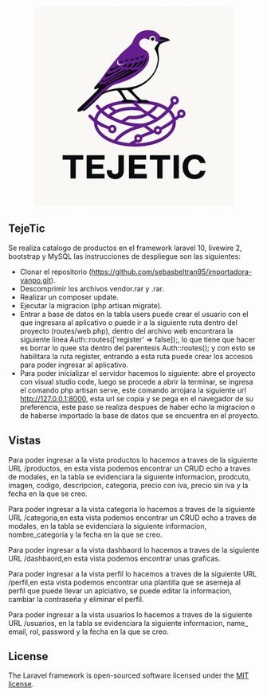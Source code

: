 <p align="center"><a href="https://laravel.com" target="_blank"><img src="public/img/logo_teje.png" width="400" alt="InnClod"></a></p>

## TejeTic

Se realiza catalogo de productos  en el  framework laravel 10, livewire 2, bootstrap y MySQL las instrucciones de despliegue son las siguientes:

- Clonar el repositorio (https://github.com/sebasbeltran95/importadora-yanpo.git).
- Descomprimir los archivos vendor.rar y .rar.
- Realizar un composer update.
- Ejecutar la migracion (php artisan migrate).
- Entrar a base de datos en la tabla users puede crear el usuario con el que ingresara al aplicativo o puede ir a la siguiente  ruta dentro del proyecto (routes/web.php), dentro del archivo web encontrara la siguiente linea Auth::routes(['register' => false]);, lo que tiene que hacer es borrar lo quee sta dentro del parentesis Auth::routes(); y con esto se habilitara la ruta register, entrando a esta ruta puede crear los accesos para poder ingresar al aplicativo.
- Para poder inicializar el servidor hacemos lo siguiente: abre el proyecto con visual studio code, luego se procede a abrir la terminar, se ingresa el comando php artisan serve, este comando arrojara la siguiente url http://127.0.0.1:8000, esta url se copia y se pega en el navegador de su preferencia, este paso se realiza despues de haber echo la migracion o de haberse importado la base de datos que se encuentra en el proyecto.

## Vistas

Para poder ingresar a la vista productos lo hacemos a traves de la siguiente URL /productos, en esta vista podemos encontrar un CRUD echo a traves de modales, en la tabla se evidenciara la siguiente informacion, prodcuto, imagen, codigo, descripcion, categoria, precio con iva, precio sin iva y la fecha en la que se creo. 

Para poder ingresar a la vista categoria lo hacemos a traves de la siguiente URL /categoria,en esta vista podemos encontrar un CRUD echo a traves de modales, en la tabla se evidenciara la siguiente informacion, nombre_categoria y la fecha en la que se creo.

Para poder ingresar a la vista dashbaord lo hacemos a traves de la siguiente URL /dashbaord,en esta vista podemos encontrar unas graficas.

Para poder ingresar a la vista perfil lo hacemos a traves de la siguiente URL /perfil,en esta vista podemos encontrar una plantilla que se asemeja al perfil que puede llevar un aplciativo, se puede editar la informacion, cambiar la contraseña y eliminar el perfil.

Para poder ingresar a la vista usuarios lo hacemos a traves de la siguiente URL /usuarios, en la tabla se evidenciara la siguiente informacion, name_ email, rol, password y la fecha en la que se creo.


## License

The Laravel framework is open-sourced software licensed under the [MIT license](https://opensource.org/licenses/MIT).
